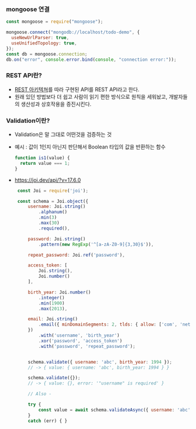 ### mongoose 연결

```javascript
const mongoose = require("mongoose");

mongoose.connect("mongodb://localhost/todo-demo", {
  useNewUrlParser: true,
  useUnifiedTopology: true,
});
const db = mongoose.connection;
db.on("error", console.error.bind(console, "connection error:"));
```

### REST API란?
 - [REST 아키텍쳐](https://ko.wikipedia.org/wiki/REST)를 따라 구현된 API를 REST API라고 한다.  
 - 원래 있던 방법보다 더 쉽고 사람이 읽기 편한 방식으로 원칙을 세워놨고, 개발자들의 생산성과 상호작용을 증진시킨다.

### Validation이란?
 - Validation은 말 그대로 어떤것을 검증하는 것
 - 예시 : 값이 1인지 아닌지 판단해서 Boolean 타입의 값을 반환하는 함수
    ```javascript
    function is1(value) {
      return value === 1;
    }
    ```
 - https://joi.dev/api/?v=17.6.0
 
   ```javascript
    const Joi = require('joi');

    const schema = Joi.object({
        username: Joi.string()
            .alphanum()
            .min(3)
            .max(30)
            .required(),

        password: Joi.string()
            .pattern(new RegExp('^[a-zA-Z0-9]{3,30}$')),

        repeat_password: Joi.ref('password'),

        access_token: [
            Joi.string(),
            Joi.number()
        ],

        birth_year: Joi.number()
            .integer()
            .min(1900)
            .max(2013),

        email: Joi.string()
            .email({ minDomainSegments: 2, tlds: { allow: ['com', 'net'] } })
        })
            .with('username', 'birth_year')
            .xor('password', 'access_token')
            .with('password', 'repeat_password');


        schema.validate({ username: 'abc', birth_year: 1994 });
        // -> { value: { username: 'abc', birth_year: 1994 } }

        schema.validate({});
        // -> { value: {}, error: '"username" is required' }

        // Also -

        try {
            const value = await schema.validateAsync({ username: 'abc', birth_year: 1994 });
        }
        catch (err) { }   
   ```
   
   
